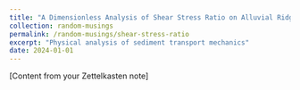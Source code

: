 ```yaml
---
title: "A Dimensionless Analysis of Shear Stress Ratio on Alluvial Ridges"
collection: random-musings
permalink: /random-musings/shear-stress-ratio
excerpt: "Physical analysis of sediment transport mechanics"
date: 2024-01-01
---
```


[Content from your Zettelkasten note] 